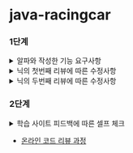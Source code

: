 # java-racingcar

### 1단계

<details>
<summary>알파와 작성한 기능 요구사항</summary>
<div markdown="1">

1. Model
    - Car
        - [x] 이름을 가져오는 기능 (getter)
        - [x] 위치 가져오는 기능 (getter)
        - [x] 전진하는 기능 (setter)
        - [x] 특정 위치와 비교하는 기능
2. View
    - InputView
        - [X] 자동차 이름
        - [x] 움직일 횟수
    - OutputView
        - [X] 각 턴마다 자동차의 이름, 위치
        - [x] 최종 우승한 자동차들의 이름
3. Controller
    - CarListController
        - [x] 난수 생성
        - [x] CarList 움직이는 기능
    - OutputViewController
        - [x] OutputView에 LinkedHashMap 형태로 CarList 넘겨주기
        - [x] 최종 우승한 자동차 명단 ArrayList<String> 형태로 넘겨주기
    - GameController
        - [x] 전반적인 게임 실행
        - [x] car 리스트 생성
        - [x] car 리스트의 최대 위치 가져오는 기능
4. Utility
    - Const
        - Integer Const
            - [x] 전진 조건(3)
            - [X] 랜덤 범위(10)
            - [x] 이름 조건(5)
            - [x] 양수, 인덱스 조건(0)
        - String Const
            - [x] 에러 메세지
            - [x] OutputView 안내 메세지
            - [x] 위치 안내(-)
            - [x] 구분자(, :)
            - [x] 특수문자 구분용 정규식
    - Error
        - [x] 차 이름이 5글자 이상일 경우
        - [x] 주어진 횟수가 1보다 작은 경우
        - [x] 입력이 공백 / null
        - [x] 차의 개수가 0개인 경우
        - [x] 차 이름에 특수기호가 들어간 경우
        - [x] 차 이름에 중복이 있는 경우
        - [x] 횟수가 숫자형 문자열이 아닌 경우
5. Test Code
    - [x] 이름 입력 예외 테스트
    - [x] 횟수 입력 예외 테스트
    - Car TEST
        - [x] 전진하는지
        - [x] 특정 위치와 비교하기
    - Controller TEST
        - [x] 생성된 자동차 개수가 입력된 이름의 개수와 동일한지
        - [x] 최대 위치가 정확한지 // 우승자가 정확한지
        - [x] 이름과 거리 LinkedHashMap 정확한지

 </div>
</details>

<details>
<summary>닉의 첫번째 리뷰에 따른 수정사항</summary>
<div markdown="1">

1. 자동차 리스트가 필드에서 관리되고 있는 문제점 수정
    - [X] 자동차 리스트를 객체로 묶기
    - [X] GameController 클래스의 getMaxPosition 메서드 이동
2. MVC 구조에 대해 다시 생각해보기
    - [X] Controller 단일화 시키기
    - [X] View를 나눈 의미를 생각해 본 후 리팩토링
3. 유틸성 클래스를 지양하고 도메인 로직을 도메인 객체 내에서 처리
    - [X] 에러 체크 로직들을 적절한 객체로 이동하여 리팩토링
    - [X] 예외에 대한 단위 테스트 진행
4. 테스트 클래스 리팩토링
    - [X] 프로덕션 코드와 동일하게 패키지와 클래스를 생성해 테스트 진행
    - [X] TDD를 진행하지 않으므로써 놓친 테스트 케이스 점검
    - [X] private 메서드에 대한 테스트는 상위 public 메서드를 통해 진행 (또는 객체의 책임 분리 고려)
    - [X] 이름에 대한 예외 처리 테스트를 최소 단위 기능별로 분리하여 추가
5. 전체적 스타일 리팩토링
    - [X] 문맥에 맞게 공백 라인으로 구분해보기
    - [X] 각각의 상수를 문맥에 맞게 적절한 위치로 분리해보기

 </div>
</details>

<details>
<summary>닉의 두번째 리뷰에 따른 수정사항</summary>
<div markdown="1">

1. 객체의 이름이 자료형에 종속되는 문제
    - [X] CarList -> Cars로 수정하기
    - [X] 자료형에 종속되는 다른 이름은 없는지 확인하기
2. 필드에서 관리되는 정보
    - [X] CarList와 numberOfTurn을 필드에서 캐싱하지 않고 메서드 내에서 생성하기
        - getCarNames와 같이 무의미한 값을 return 시켜도 괜찮을까?
        - 필드에는 정보를 생성하면 안될까?
        - 필드에서 생성할 수 있는 정보는 어떤 것이 있을까?
3. 불필요한 메서드 생략
    - [X] generateRandNumArray() 메서드 생략시키기
4. 테스트 추가/수정
    - [X] movePosition 메서드에 대한 단위 테스트 진행
    - [X] 자동차 전진 조건을 추상화하고, 인터페이스 활용해보기
    - [X] CarTest에서 Car를 공통 필드로 사용함에 따른 의존 가능성 제거
    - [X] given-when-then 패턴 사용해보기
5. 반복되는 사용 상수화
    - [X] 매번 만들어질 수 있는 Scanner 객체 상수화
6. 개인적 고민
    - [X] 상수화 기준 만들어 보기
    - [X] final 붙여보기

 </div>
</details>

### 2단계

<details>
<summary>학습 사이트 피드백에 따른 셀프 체크</summary>
<div markdown="1">

1. 이름을 통해 의도를 드러내라
    - [X] 패키지 이름이 해당 패키지를 설명하는가?
    - [X] 파라미터 이름이 몰라도 되는 정보를 제공하지 않는가?
2. 상수도 규칙이 있다
    - [X] 상수 이름은 CONSTANT_CASE를 사용하며 static final 필드
3. 구현 순서도 코딩 컨벤션이다
    - [X] 상수, 클래스 변수, 인스턴스 변수, 생성자, 메서드 순으로 작성
4. 공백 라인을 의미있게 사용하라
    - [X] 무의미한 공백 라인은 없는가?
    - [X] 문맥을 분리하는 부분에 사용
5. 공백도 코딩 컨벤션이다
    - [X] 코딩 컨벤션에 맞는 공백을 사용했는지 확인
6. IDE의 코드 자동 정렬 기능 활용
    - [X] `option` + `command` + `L`
7. 변수 이름에 자료형은 사용하지 않는다
    - [X] 변수 이름에 자료형, 자료 구조 등 사용하지 않기
8. final 키워드를 사용해 값의 변경을 막아라
    - [X] 불변 값은 final 키워드를 활용해 값의 변경 막기
9. 객체를 객체스럽게 사용해라
    - [X] getter, setter 외의 로직에 대한 구현이 있는가?
10. 객체의 상태 접근을 제한한다
    - [X] 인스턴스 변수의 접근 제한자는 private으로 구현
11. 단위 테스트하기 어려운 코드를 단위 테스트하기
    - [X] 테스트 가능한 코드와 테스트하기 힘든 부분을 분리
    - [X] 인터페이스를 사용해 해결 
12. 인스턴스 변수의 수를 최소화한다
    - [X] 다른 인스턴스 변수를 통해 생성할 수 있는 값을 인스턴스 변수로 구현하지 않았는가?
13. setter 메서드 사용을 자제하라
    - [X] 인스턴스 초기화 후에 값을 변경할 수 있는 setter 메서드 생성하지 않기
    - [X] 가능하면 생성자를 사용해 초기화하기
14. 비지니스 로직과 UI 로직의 분리
    - [X] 비지니스 로직과 UI 로직을 한 클래스가 담당하지 않았는가?
15. Collection 활용 로직 처리
    - [X] Collection을 활용해 로직을 처리할 수 있지 않은가?
16. 어느 부분을 테스트할 것인가?
    - [X] 경계값을 기준으로 테스트
17. 테스트 픽스처 생성
    - [ ] 여러 테스트에서 공용으로 사용될 수 있는 테스트 픽스처는 테스트의 인스턴스 변수 혹은 별도의 클래스에 모아보기
    - [ ] `@BeforeEach`는 각 테스트에서 중복으로 사용하는 테스트 픽스처만 초기화
18. 특정 상태를 만들기 위한 반복 코드
    - [ ] 테스트 픽스처를 위한 생성자 추가
19. getter 메서드 없이 구현 가능한가?
    - DTO의 경우 setter/getter를 허용함
20. 테스트를 위한 코드는 구현 코드에서 분리되어야 한다
    - [X] 테스트를 위한 편의 메서드를 구현 코드에 구현하지 말기

</div>
</details>


- [온라인 코드 리뷰 과정](https://github.com/woowacourse/woowacourse-docs/blob/master/maincourse/README.md)

